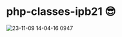 # php-classes-ipb21 😎
![23-11-09 14-04-16 0947](https://github.com/Skrazzo/php-classes-ipb21/assets/58330666/10370ea3-bfba-4b5a-b102-b715d7f1c307)
